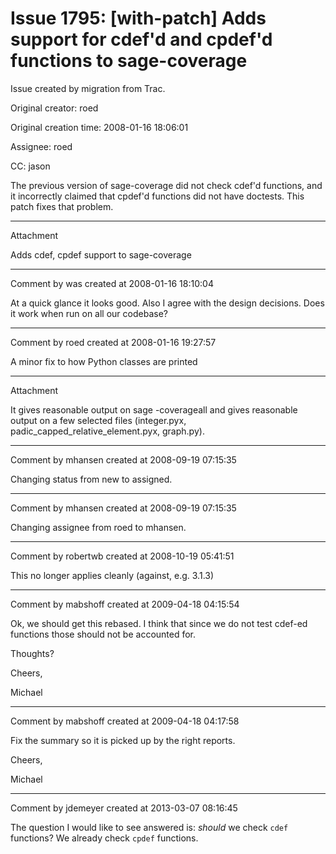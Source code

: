 # Issue 1795: [with-patch] Adds support for cdef'd and cpdef'd functions to sage-coverage

Issue created by migration from Trac.

Original creator: roed

Original creation time: 2008-01-16 18:06:01

Assignee: roed

CC:  jason

The previous version of sage-coverage did not check cdef'd functions, and it incorrectly claimed that cpdef'd functions did not have doctests.  This patch fixes that problem.


---

Attachment

Adds cdef, cpdef support to sage-coverage


---

Comment by was created at 2008-01-16 18:10:04

At a quick glance it looks good.  Also I agree with the design decisions.  Does it work when run on all our codebase?


---

Comment by roed created at 2008-01-16 19:27:57

A minor fix to how Python classes are printed


---

Attachment

It gives reasonable output on sage -coverageall and gives reasonable output on a few selected files (integer.pyx, padic_capped_relative_element.pyx, graph.py).


---

Comment by mhansen created at 2008-09-19 07:15:35

Changing status from new to assigned.


---

Comment by mhansen created at 2008-09-19 07:15:35

Changing assignee from roed to mhansen.


---

Comment by robertwb created at 2008-10-19 05:41:51

This no longer applies cleanly (against, e.g. 3.1.3)


---

Comment by mabshoff created at 2009-04-18 04:15:54

Ok, we should get this rebased. I think that since we do not test cdef-ed functions those should not be accounted for.

Thoughts?

Cheers,

Michael


---

Comment by mabshoff created at 2009-04-18 04:17:58

Fix the summary so it is picked up by the right reports.

Cheers,

Michael


---

Comment by jdemeyer created at 2013-03-07 08:16:45

The question I would like to see answered is: _should_ we check `cdef` functions? We already check `cpdef` functions.
